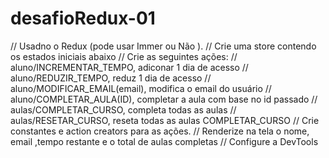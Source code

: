 # desafioRedux-01

// Usadno o Redux (pode usar Immer ou Não ).
// Crie uma store contendo os estados iniciais abaixo
// Crie as seguintes ações:
// aluno/INCREMENTAR_TEMPO, adiconar 1 dia de acesso 
// aluno/REDUZIR_TEMPO, reduz 1 dia de acesso 
// aluno/MODIFICAR_EMAIL(email), modifica o email do usuário
// aluno/COMPLETAR_AULA(ID), completar a aula com base no id passado
// aulas/COMPLETAR_CURSO, completa todas as aulas
// aulas/RESETAR_CURSO, reseta todas as aulas COMPLETAR_CURSO
// Crie constantes e action creators para as ações.
// Renderize na tela o nome, email ,tempo restante e o total de aulas completas
// Configure a DevTools       